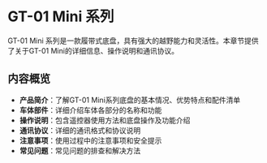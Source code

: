 # GT-01 Mini 系列

GT-01 Mini 系列是一款履带式底盘，具有强大的越野能力和灵活性。本章节提供了关于GT-01 Mini的详细信息、操作说明和通讯协议。

## 内容概览

- **产品简介**：了解GT-01 Mini系列底盘的基本情况、优势特点和配件清单
- **车体部件**：详细介绍车体各部分的名称和功能
- **操作说明**：包含遥控器使用方法和底盘操作及功能介绍
- **通讯协议**：详细的通讯格式和协议说明
- **注意事项**：使用过程中的注意事项和安全提示
- **常见问题**：常见问题的排查和解决方法 

